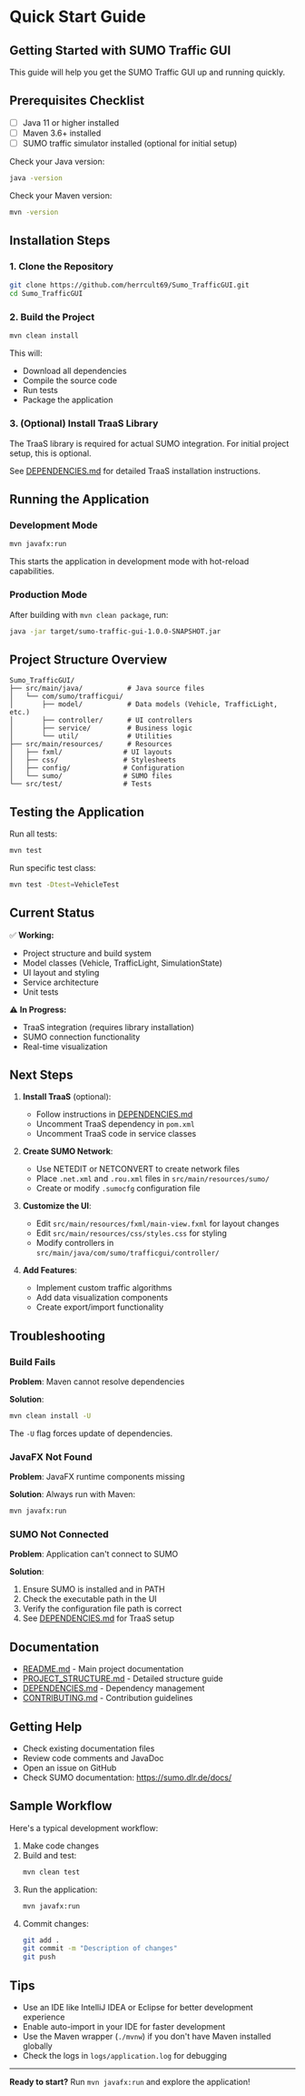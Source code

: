 # Quick Start Guide

## Getting Started with SUMO Traffic GUI

This guide will help you get the SUMO Traffic GUI up and running quickly.

## Prerequisites Checklist

- [ ] Java 11 or higher installed
- [ ] Maven 3.6+ installed
- [ ] SUMO traffic simulator installed (optional for initial setup)

Check your Java version:
```bash
java -version
```

Check your Maven version:
```bash
mvn -version
```

## Installation Steps

### 1. Clone the Repository

```bash
git clone https://github.com/herrcult69/Sumo_TrafficGUI.git
cd Sumo_TrafficGUI
```

### 2. Build the Project

```bash
mvn clean install
```

This will:
- Download all dependencies
- Compile the source code
- Run tests
- Package the application

### 3. (Optional) Install TraaS Library

The TraaS library is required for actual SUMO integration. For initial project setup, this is optional.

See [DEPENDENCIES.md](DEPENDENCIES.md) for detailed TraaS installation instructions.

## Running the Application

### Development Mode

```bash
mvn javafx:run
```

This starts the application in development mode with hot-reload capabilities.

### Production Mode

After building with `mvn clean package`, run:

```bash
java -jar target/sumo-traffic-gui-1.0.0-SNAPSHOT.jar
```

## Project Structure Overview

```
Sumo_TrafficGUI/
├── src/main/java/           # Java source files
│   └── com/sumo/trafficgui/
│       ├── model/           # Data models (Vehicle, TrafficLight, etc.)
│       ├── controller/      # UI controllers
│       ├── service/         # Business logic
│       └── util/            # Utilities
├── src/main/resources/      # Resources
│   ├── fxml/               # UI layouts
│   ├── css/                # Stylesheets
│   ├── config/             # Configuration
│   └── sumo/               # SUMO files
└── src/test/               # Tests
```

## Testing the Application

Run all tests:
```bash
mvn test
```

Run specific test class:
```bash
mvn test -Dtest=VehicleTest
```

## Current Status

✅ **Working:**
- Project structure and build system
- Model classes (Vehicle, TrafficLight, SimulationState)
- UI layout and styling
- Service architecture
- Unit tests

⚠️ **In Progress:**
- TraaS integration (requires library installation)
- SUMO connection functionality
- Real-time visualization

## Next Steps

1. **Install TraaS** (optional):
   - Follow instructions in [DEPENDENCIES.md](DEPENDENCIES.md)
   - Uncomment TraaS dependency in `pom.xml`
   - Uncomment TraaS code in service classes

2. **Create SUMO Network**:
   - Use NETEDIT or NETCONVERT to create network files
   - Place `.net.xml` and `.rou.xml` files in `src/main/resources/sumo/`
   - Create or modify `.sumocfg` configuration file

3. **Customize the UI**:
   - Edit `src/main/resources/fxml/main-view.fxml` for layout changes
   - Edit `src/main/resources/css/styles.css` for styling
   - Modify controllers in `src/main/java/com/sumo/trafficgui/controller/`

4. **Add Features**:
   - Implement custom traffic algorithms
   - Add data visualization components
   - Create export/import functionality

## Troubleshooting

### Build Fails

**Problem**: Maven cannot resolve dependencies

**Solution**: 
```bash
mvn clean install -U
```
The `-U` flag forces update of dependencies.

### JavaFX Not Found

**Problem**: JavaFX runtime components missing

**Solution**: Always run with Maven:
```bash
mvn javafx:run
```

### SUMO Not Connected

**Problem**: Application can't connect to SUMO

**Solution**: 
1. Ensure SUMO is installed and in PATH
2. Check the executable path in the UI
3. Verify the configuration file path is correct
4. See [DEPENDENCIES.md](DEPENDENCIES.md) for TraaS setup

## Documentation

- [README.md](README.md) - Main project documentation
- [PROJECT_STRUCTURE.md](PROJECT_STRUCTURE.md) - Detailed structure guide
- [DEPENDENCIES.md](DEPENDENCIES.md) - Dependency management
- [CONTRIBUTING.md](CONTRIBUTING.md) - Contribution guidelines

## Getting Help

- Check existing documentation files
- Review code comments and JavaDoc
- Open an issue on GitHub
- Check SUMO documentation: https://sumo.dlr.de/docs/

## Sample Workflow

Here's a typical development workflow:

1. Make code changes
2. Build and test:
   ```bash
   mvn clean test
   ```
3. Run the application:
   ```bash
   mvn javafx:run
   ```
4. Commit changes:
   ```bash
   git add .
   git commit -m "Description of changes"
   git push
   ```

## Tips

- Use an IDE like IntelliJ IDEA or Eclipse for better development experience
- Enable auto-import in your IDE for faster development
- Use the Maven wrapper (`./mvnw`) if you don't have Maven installed globally
- Check the logs in `logs/application.log` for debugging

---

**Ready to start?** Run `mvn javafx:run` and explore the application!
